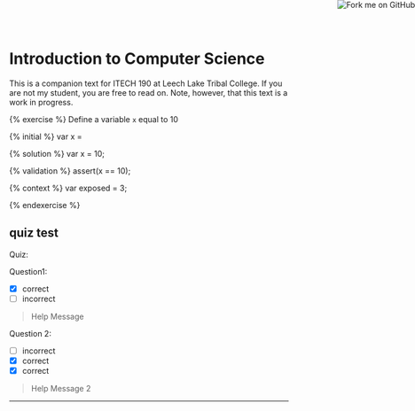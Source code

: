 <a href="https://github.com/SirYancy/ITECH190-Intro-to-CS"><img style="position: absolute; top: 0; right: 0; border: 0;" src="https://camo.githubusercontent.com/365986a132ccd6a44c23a9169022c0b5c890c387/68747470733a2f2f73332e616d617a6f6e6177732e636f6d2f6769746875622f726962626f6e732f666f726b6d655f72696768745f7265645f6161303030302e706e67" alt="Fork me on GitHub" data-canonical-src="https://s3.amazonaws.com/github/ribbons/forkme_right_red_aa0000.png"></a>


# Introduction to Computer Science

This is a companion text for ITECH 190 at Leech Lake Tribal College. If you are not my student, you are free to read on. Note, however, that this text is a work in progress.


{% exercise %}
Define a variable `x` equal to 10

{% initial %}
var x =

{% solution %}
var x = 10;

{% validation %}
assert(x == 10);

{% context %}
var exposed = 3;

{% endexercise %}


quiz test
---
Quiz:

Question1:
- [x] correct
- [ ] incorrect

> Help Message

Question 2:
- [ ] incorrect
- [x] correct
- [x] correct

> Help Message 2

---

